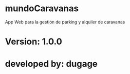 # mundoCaravanas
App Web para la gestión de parking y alquiler de caravanas
# Version: 1.0.0
# developed by: dugage
